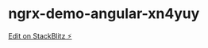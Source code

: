 # ngrx-demo-angular-xn4yuy

[Edit on StackBlitz ⚡️](https://stackblitz.com/edit/ngrx-demo-angular-xn4yuy)